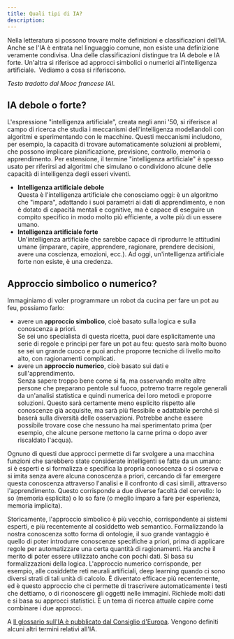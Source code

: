 ```yaml
---
title: Quali tipi di IA?
description:
---
```



Nella letteratura si possono trovare molte definizioni e classificazioni dell'IA. Anche se l'IA è entrata nel linguaggio comune, non esiste una definizione veramente condivisa.  Una delle classificazioni distingue tra IA debole e IA forte. Un'altra si riferisce ad approcci simbolici o numerici all'intelligenza artificiale.  Vediamo a cosa si riferiscono.

_Testo tradotto dal Mooc francese IAI._

IA debole o forte?
------------------

L'espressione "intelligenza artificiale", creata negli anni '50, si riferisce al campo di ricerca che studia i meccanismi dell'intelligenza modellandoli con algoritmi e sperimentando con le macchine. Questi meccanismi includono, per esempio, la capacità di trovare automaticamente soluzioni ai problemi, che possono implicare pianificazione, previsione, controllo, memoria o apprendimento. Per estensione, il termine "intelligenza artificiale" è spesso usato per riferirsi ad algoritmi che simulano o condividono alcune delle capacità di intelligenza degli esseri viventi.

*   **Intelligenza artificiale debole**  
    Questa è l'intelligenza artificiale che conosciamo oggi: è un algoritmo che "impara", adattando i suoi parametri ai dati di apprendimento, e non è dotato di capacità mentali e cognitive, ma è capace di eseguire un compito specifico in modo molto più efficiente, a volte più di un essere umano.
*   **Intelligenza artificiale forte**  
    Un'intelligenza artificiale che sarebbe capace di riprodurre le attitudini umane (imparare, capire, apprendere, ragionare, prendere decisioni, avere una coscienza, emozioni, ecc.). Ad oggi, un'intelligenza artificiale forte non esiste, è una credenza.

Approccio simbolico o numerico?
-------------------------------

Immaginiamo di voler programmare un robot da cucina per fare un pot au feu, possiamo farlo:

*   avere un **approccio simbolico**, cioè basato sulla logica e sulla conoscenza a priori.  
    Se sei uno specialista di questa ricetta, puoi dare esplicitamente una serie di regole e principi per fare un pot au feu: questo sarà molto buono se sei un grande cuoco e puoi anche proporre tecniche di livello molto alto, con ragionamenti complicati.
*   avere un **approccio numerico**, cioè basato sui dati e sull'apprendimento.  
    Senza sapere troppo bene come si fa, ma osservando molte altre persone che preparano pentole sul fuoco, potremo trarre regole generali da un'analisi statistica e quindi numerica dei loro metodi e proporre soluzioni. Questo sarà certamente meno esplicito rispetto alle conoscenze già acquisite, ma sarà più flessibile e adattabile perché si baserà sulla diversità delle osservazioni. Potrebbe anche essere possibile trovare cose che nessuno ha mai sperimentato prima (per esempio, che alcune persone mettono la carne prima o dopo aver riscaldato l'acqua).

Ognuno di questi due approcci permette di far svolgere a una macchina funzioni che sarebbero state considerate intelligenti se fatte da un umano: si è esperti e si formalizza e specifica la propria conoscenza o si osserva e si imita senza avere alcuna conoscenza a priori, cercando di far emergere questa conoscenza attraverso l'analisi e il confronto di casi simili, attraverso l'apprendimento. Questo corrisponde a due diverse facoltà del cervello: lo so (memoria esplicita) o lo so fare (o meglio imparo a fare per esperienza, memoria implicita).  

Storicamente, l'approccio simbolico è più vecchio, corrispondente ai sistemi esperti, e più recentemente al cosiddetto web semantico. Formalizzando la nostra conoscenza sotto forma di ontologie, il suo grande vantaggio è quello di poter introdurre conoscenze specifiche a priori, prima di applicare regole per automatizzare una certa quantità di ragionamenti. Ha anche il merito di poter essere utilizzato anche con pochi dati. Si basa su formalizzazioni della logica. L'approccio numerico corrisponde, per esempio, alle cosiddette reti neurali artificiali, deep learning quando ci sono diversi strati di tali unità di calcolo. È diventato efficace più recentemente, ed è questo approccio che ci permette di trascrivere automaticamente i testi che dettiamo, o di riconoscere gli oggetti nelle immagini. Richiede molti dati e si basa su approcci statistici. È un tema di ricerca attuale capire come combinare i due approcci.  


A [Il glossario sull'IA è pubblicato dal Consiglio d'Europa](https://www.coe.int/en/web/artificial-intelligence/glossary). Vengono definiti alcuni altri termini relativi all'IA.
